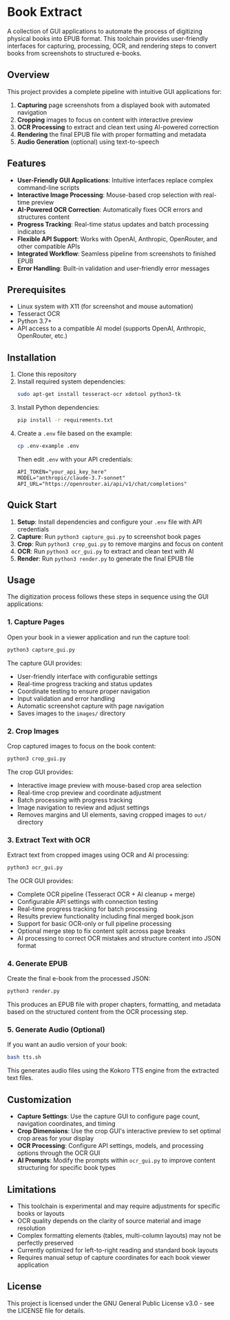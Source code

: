 # Book Extract

A collection of GUI applications to automate the process of digitizing physical books into EPUB format. 
This toolchain provides user-friendly interfaces for capturing, processing, OCR, and rendering steps to convert books from 
screenshots to structured e-books.

## Overview

This project provides a complete pipeline with intuitive GUI applications for:
1. **Capturing** page screenshots from a displayed book with automated navigation
2. **Cropping** images to focus on content with interactive preview
3. **OCR Processing** to extract and clean text using AI-powered correction
4. **Rendering** the final EPUB file with proper formatting and metadata
5. **Audio Generation** (optional) using text-to-speech

## Features

- **User-Friendly GUI Applications**: Intuitive interfaces replace complex command-line scripts
- **Interactive Image Processing**: Mouse-based crop selection with real-time preview
- **AI-Powered OCR Correction**: Automatically fixes OCR errors and structures content
- **Progress Tracking**: Real-time status updates and batch processing indicators
- **Flexible API Support**: Works with OpenAI, Anthropic, OpenRouter, and other compatible APIs
- **Integrated Workflow**: Seamless pipeline from screenshots to finished EPUB
- **Error Handling**: Built-in validation and user-friendly error messages

## Prerequisites

- Linux system with X11 (for screenshot and mouse automation)
- Tesseract OCR
- Python 3.7+
- API access to a compatible AI model (supports OpenAI, Anthropic, OpenRouter, etc.)

## Installation

1. Clone this repository
2. Install required system dependencies:
   ```bash
   sudo apt-get install tesseract-ocr xdotool python3-tk
   ```
3. Install Python dependencies:
   ```bash
   pip install -r requirements.txt
   ```
4. Create a `.env` file based on the example:
   ```bash
   cp .env-example .env
   ```
   Then edit `.env` with your API credentials:
   ```
   API_TOKEN="your_api_key_here"
   MODEL="anthropic/claude-3.7-sonnet"
   API_URL="https://openrouter.ai/api/v1/chat/completions"
   ```

## Quick Start

1. **Setup**: Install dependencies and configure your `.env` file with API credentials
2. **Capture**: Run `python3 capture_gui.py` to screenshot book pages
3. **Crop**: Run `python3 crop_gui.py` to remove margins and focus on content
4. **OCR**: Run `python3 ocr_gui.py` to extract and clean text with AI
5. **Render**: Run `python3 render.py` to generate the final EPUB file

## Usage

The digitization process follows these steps in sequence using the GUI applications:

### 1. Capture Pages

Open your book in a viewer application and run the capture tool:

```bash
python3 capture_gui.py
```

The capture GUI provides:
- User-friendly interface with configurable settings
- Real-time progress tracking and status updates
- Coordinate testing to ensure proper navigation
- Input validation and error handling
- Automatic screenshot capture with page navigation
- Saves images to the `images/` directory

### 2. Crop Images

Crop captured images to focus on the book content:

```bash
python3 crop_gui.py
```

The crop GUI provides:
- Interactive image preview with mouse-based crop area selection
- Real-time crop preview and coordinate adjustment
- Batch processing with progress tracking
- Image navigation to review and adjust settings
- Removes margins and UI elements, saving cropped images to `out/` directory

### 3. Extract Text with OCR

Extract text from cropped images using OCR and AI processing:

```bash
python3 ocr_gui.py
```

The OCR GUI provides:
- Complete OCR pipeline (Tesseract OCR + AI cleanup + merge)
- Configurable API settings with connection testing
- Real-time progress tracking for batch processing
- Results preview functionality including final merged book.json
- Support for basic OCR-only or full pipeline processing
- Optional merge step to fix content split across page breaks
- AI processing to correct OCR mistakes and structure content into JSON format

### 4. Generate EPUB

Create the final e-book from the processed JSON:

```bash
python3 render.py
```

This produces an EPUB file with proper chapters, formatting, and metadata based on the structured content from the OCR processing step.

### 5. Generate Audio (Optional)

If you want an audio version of your book:

```bash
bash tts.sh
```

This generates audio files using the Kokoro TTS engine from the extracted text files.

## Customization

- **Capture Settings**: Use the capture GUI to configure page count, navigation coordinates, and timing
- **Crop Dimensions**: Use the crop GUI's interactive preview to set optimal crop areas for your display
- **OCR Processing**: Configure API settings, models, and processing options through the OCR GUI
- **AI Prompts**: Modify the prompts within `ocr_gui.py` to improve content structuring for specific book types

## Limitations

- This toolchain is experimental and may require adjustments for specific books or layouts
- OCR quality depends on the clarity of source material and image resolution
- Complex formatting elements (tables, multi-column layouts) may not be perfectly preserved
- Currently optimized for left-to-right reading and standard book layouts
- Requires manual setup of capture coordinates for each book viewer application

## License

This project is licensed under the GNU General Public License v3.0 - see the LICENSE file for details.
